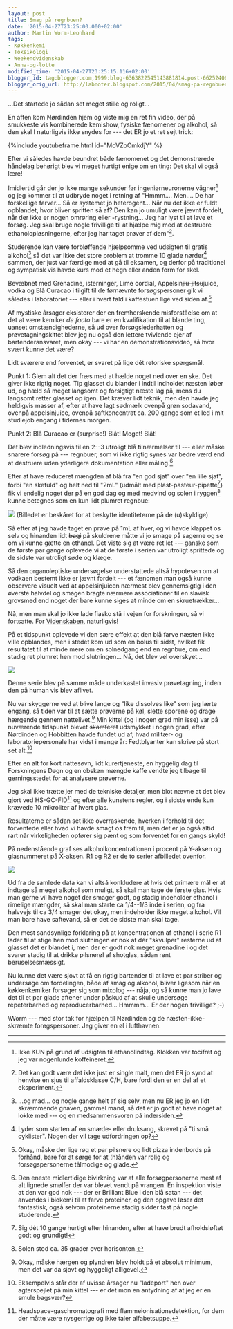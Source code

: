 ```yaml
---
layout: post
title: Smag på regnbuen?
date: '2015-04-27T23:25:00.000+02:00'
author: Martin Worm-Leonhard
tags:
- Køkkenkemi
- Toksikologi
- Weekendvidenskab
- Anna-og-lotte
modified_time: '2015-04-27T23:25:15.116+02:00'
blogger_id: tag:blogger.com,1999:blog-6363822545143881814.post-6625240636379125217
blogger_orig_url: http://labnoter.blogspot.com/2015/04/smag-pa-regnbuen.html
---
```


...Det startede jo sådan set meget stille og roligt...

En aften kom Nørdinden hjem og viste mig en ret fin video, der på
smukkeste vis kombinerede kemishow, fysiske fænomener og alkohol, så den
skal I naturligvis ikke snydes for --- det ER jo et ret sejt trick:

{%include youtubeframe.html id="MoVZoCmkdjY" %}

Efter vi således havde beundret både fænomenet og det demonstrerede
håndelag behørigt blev vi meget hurtigt enige om en ting: Det skal vi
også lære!

Imidlertid går der jo ikke mange sekunder før ingeniørneuronerne
vågner[^1] og jeg kommer til at udbryde noget i retning af "Hmmm....
Men.... De har forskellige farver... Så er systemet jo heterogent... Når
nu det ikke er fuldt opblandet, hvor bliver spritten så af? Den kan jo
umuligt være jævnt fordelt, når der ikke er nogen omrøring eller
-rystning... Jeg har lyst til at lave et forsøg. Jeg skal bruge nogle
frivillige til at hjælpe mig med at destruere ethanolopløsningerne,
efter jeg har taget prøver af dem"[^2].

Studerende kan være forbløffende hjælpsomme ved udsigten til gratis
alkohol[^3] så det var ikke det store problem at tromme 10 glade
nørder[^4] sammen, der just var færdige med at gå til eksamen, og
derfor på traditionel og sympatisk vis havde kurs mod et hegn eller
anden form for skel.

Bevæbnet med Grenadine, isterninger, Lime cordial,
Appelsin~~jiu-jitsu~~juice, vodka og Blå Curacao i tilgift til de
førnævnte forsøgspersoner gik vi således i laboratoriet --- eller i hvert
fald i kaffestuen lige ved siden af.[^5]

Af mystiske årsager eksisterer der en fremherskende misforståelse om at
det at være kemiker *de facto* bare er en kvalifikation til at blande
ting, uanset omstændighederne, så ud over forsøgslederhatten og
prøvetagningskittet blev jeg nu også den lettere tvivlende ejer af
bartenderansvaret, men okay --- vi har en demonstrationsvideo, så hvor
svært kunne det være?

Lidt sværere end forventet, er svaret på lige dét retoriske spørgsmål.

Punkt 1: Glem alt det der fræs med at hælde noget ned over en ske. Det
giver ikke rigtig noget. Tip glasset du blander i indtil indholdet
næsten løber ud, og hæld så meget langsomt og forsigtigt næste lag på,
mens du langsomt retter glasset op igen. Det kræver lidt teknik, men den
havde jeg heldigvis masser af, efter at have lagt sødmælk ovenpå grøn
sodavand, ovenpå appelsinjuice, ovenpå saftkoncentrat ca. 200 gange som
et led i mit studiejob engang i tidernes morgen.

Punkt 2: Blå Curacao er (surprise!) Blåt! Meget! Blåt!

Det blev indledningsvis til en 2--3 utroligt blå tilnærmelser til --- eller
måske snarere forsøg på --- regnbuer, som vi ikke rigtig synes var bedre
værd end at destruere uden yderligere dokumentation eller måling.[^6]

Efter at have reduceret mængden af blå fra "en god sjat" over "en lille
sjat", forbi "en skefuld" og helt ned til "2mL" (udmålt med
plast-pasteur-pipette[^7]) fik vi endelig noget der på en god dag og
med medvind og solen i ryggen[^8] kunne betegnes som en kun lidt
plumret regnbue:

[![]({{site.url}}/images/-XfDZhO_11B8/VT6emKUgdII/AAAAAAAAC0c/PFSTWOKYIDA/s1600/2015-04-24%2B21.20.02_crop.jpg)]({{site.url}}/images/-XfDZhO_11B8/VT6emKUgdII/AAAAAAAAC0c/PFSTWOKYIDA/s1600/2015-04-24%2B21.20.02_crop.jpg)
(Billedet er beskåret for at beskytte identiteterne på de (u)skyldige)

Så efter at jeg havde taget en prøve på 1mL af hver, og vi havde klappet
os selv og hinanden lidt ~~bagi~~ på skuldrene måtte vi jo smage på
sagerne og se om vi kunne gætte en ethanol. Det viste sig at være ret
let --- ganske som de første par gange oplevede vi at de første i serien
var utroligt sprittede og de sidste var utroligt søde og klæge.

Så den organoleptiske undersøgelse understøttede altså hypotesen om at
vodkaen bestemt ikke er jævnt fordelt --- et fænomen man også kunne
observere visuelt ved at appelsinjuicen nærmest blev gennemsigtig i den
øverste halvdel og smagen bragte nærmere associationer til en slavisk
grovsmed end noget der bare kunne siges at minde om en skruetrækker...

Nå, men man skal jo ikke lade fiasko stå i vejen for forskningen, så vi
fortsatte. For
[Videnskaben](https://www.youtube.com/watch?v=pQ0HFU8JYLw),
naturligvis!

På et tidspunkt oplevede vi den sære effekt at den blå farve næsten ikke
ville opblandes, men i stedet kom ud som en bolus til sidst, hvilket fik
resultatet til at minde mere om en solnedgang end en regnbue, om end
stadig ret plumret hen mod slutningen... Nå, det blev vel overskyet...

[![]({{site.url}}/images/-44lvH4TIP_k/VT6hy-fF0MI/AAAAAAAAC0o/fk5JHXgnS6I/s1600/2015-04-24%2B21.47.20_crop.jpg)]({{site.url}}/images/-44lvH4TIP_k/VT6hy-fF0MI/AAAAAAAAC0o/fk5JHXgnS6I/s1600/2015-04-24%2B21.47.20_crop.jpg)

Denne serie blev på samme måde underkastet invasiv prøvetagning, inden
den på human vis blev aflivet.

Nu var skyggerne ved at blive lange og "like dissolves like" som jeg
lærte engang, så tiden var til at sætte prøverne på køl, slette sporene
og drage hærgende gennem nattelivet.[^9] Min kittel (og i nogen grad
min isse) var på nuværende tidspunkt blevet ~~skamferet~~ udsmykket i
nogen grad, efter Nørdinden og Hobbitten havde fundet ud af, hvad
militær- og laboratoriepersonale har vidst i mange år: Fedtblyanter kan
skrive på stort set alt.[^10]

Efter en alt for kort nattesøvn, lidt kurertjeneste, en hyggelig dag til
Forskningens Døgn og en obskøn mængde kaffe vendte jeg tilbage til
gerningsstedet for at analysere prøverne.

Jeg skal ikke trætte jer med de tekniske detaljer, men blot nævne at det
blev gjort ved HS-GC-FID[^11] og efter alle kunstens regler, og i
sidste ende kun krævede 10 mikroliter af hvert glas.

Resultaterne er sådan set ikke overraskende, hverken i forhold til det
forventede eller hvad vi havde smagt os frem til, men det er jo også
altid rart når virkeligheden opfører sig pænt og som forventet for en
gangs skyld!

På nedenstående graf ses alkoholkoncentrationen i procent på Y-aksen og
glasnummeret på X-aksen. R1 og R2 er de to serier afbilledet ovenfor.

[![]({{site.url}}/images/-cojDxiW-zzI/VT6lccy5-tI/AAAAAAAAC00/wxcpZstjsmM/s1600/rainbowplot.png)]({{site.url}}/images/-cojDxiW-zzI/VT6lccy5-tI/AAAAAAAAC00/wxcpZstjsmM/s1600/rainbowplot.png)

Ud fra de samlede data kan vi altså konkludere at hvis det primære mål
er at indtage så meget alkohol som muligt, så skal man tage de første
glas. Hvis man gerne vil have noget der smager godt, og stadig
indeholder ethanol i rimelige mængder, så skal man starte ca 1/4--1/3
inde i serien, og fra halvvejs til ca 3/4 smager det okay, men
indeholder ikke meget alkohol. Vil man bare have saftevand, så er det de
sidste man skal tage.

Den mest sandsynlige forklaring på at koncentrationen af ethanol i serie
R1 lader til at stige hen mod slutningen er nok at dér "skvulper"
resterne ud af glasset det er blandet i, men der er godt nok meget
grenadine i og det svarer stadig til at drikke pilsnerøl af shotglas,
sådan rent beruselsesmæssigt.

Nu kunne det være sjovt at få en rigtig bartender til at lave et par
striber og undersøge om fordelingen, både af smag og alkohol, bliver
ligesom når en køkkenkemiker forsøger sig som mixolog --- nåja, og så
kunne man jo lave det til et par glade aftener under påskud af at skulle
undersøge repeterbarhed og reproducerbarhed... Hmmmm... Er der nogen
frivillige? ;-)

\\Worm --- med stor tak for hjælpen til Nørdinden og de
næsten-ikke-skræmte forøgspersoner. Jeg giver en øl i lufthavnen.

------------------------------------------------------------------------

[^1]: Ikke KUN på grund af udsigten til ethanolindtag. Klokken var
    tocifret og jeg var nogenlunde koffeineret.

[^2]: Det kan godt være det ikke just er single malt, men det ER jo
    synd at henvise en sjus til affaldsklasse C/H, bare fordi den er en del
    af et eksperiment.

[^3]: ...og mad... og nogle gange helt af sig selv, men nu ER jeg jo en
    lidt skræmmende gnaven, gammel mand, så det er jo godt at have noget at
    lokke med --- og en medsammensvoren på indersiden.

[^4]: Lyder som starten af en smæde- eller druksang, skrevet på "ti små
    cyklister". Nogen der vil tage udfordringen op?

[^5]: Okay, måske der lige røg et par pilsnere og lidt pizza indenbords
    på forhånd, bare for at sørge for at (h)ånden var rolig og
    forsøgspersonerne tålmodige og glade.

[^6]: Den eneste midlertidige bivirkning var at alle forsøgpersonerne
    mest af alt lignede smølfer der var blevet vendt på vrangen. En
    inspektion viste at den var god nok --- der er Brilliant Blue i den blå
    satan --- det anvendes i biokemi til at farve proteiner, og den opgave
    løser det fantastisk, også selvom proteinerne stadig sidder fast på
    nogle studerende.

[^7]: Sig dét 10 gange hurtigt efter hinanden, efter at have brudt
afholdsløftet godt og grundigt!

[^8]: Solen stod ca. 35 grader over horisonten.

[^9]: Okay, måske hærgen og plyndren blev holdt på et absolut minimum,
    men det var da sjovt og hyggeligt alligevel.

[^10]: Eksempelvis står der af uvisse årsager nu "ladeport" hen over
    agterspejlet på min kittel --- er det mon en antydning af at jeg er en
    smule bagsvær?

[^11]: Headspace-gaschromatografi med flammeionisationsdetektion, for
    dem der måtte være nysgerrige og ikke taler alfabetsuppe.
